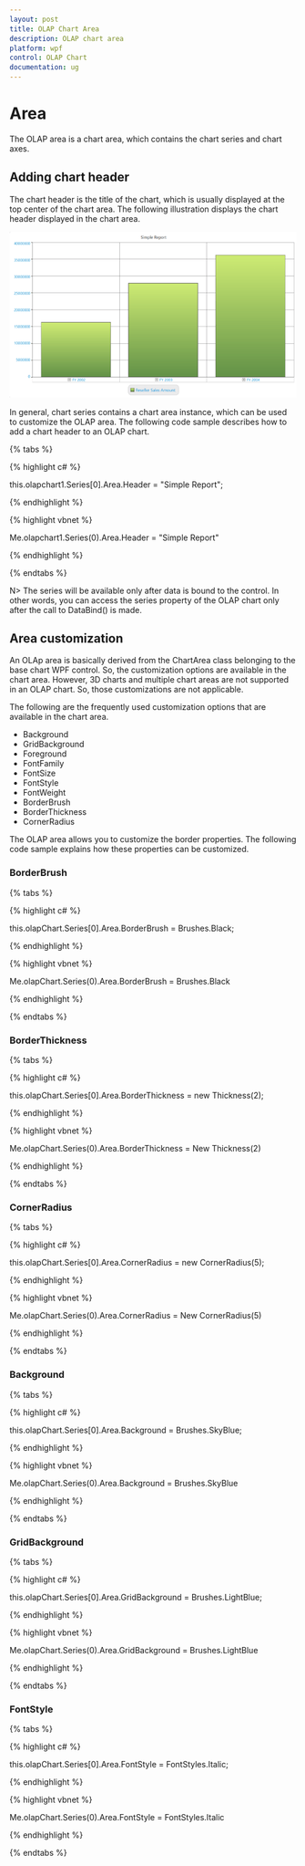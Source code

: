 ```yaml
---
layout: post
title: OLAP Chart Area
description: OLAP chart area
platform: wpf
control: OLAP Chart
documentation: ug
---
```


# Area

The OLAP area is a chart area, which contains the chart series and chart axes.

## Adding chart header

The chart header is the title of the chart, which is usually displayed at the top center of the chart area. The following illustration displays the chart header displayed in the chart area.

![](Area_images/Area_img1.png)

In general, chart series contains a chart area instance, which can be used to customize the OLAP area. The following code sample describes how to add a chart header to an OLAP chart.

{% tabs %}

{% highlight c# %}

this.olapchart1.Series[0].Area.Header = "Simple Report";
	
{% endhighlight %}

{% highlight vbnet %}

Me.olapchart1.Series(0).Area.Header = "Simple Report"
	
{% endhighlight %}

{% endtabs %}
   
N> The series will be available only after data is bound to the control. In other words, you can access the series property of the OLAP chart only after the call to DataBind() is made.

## Area customization

An OLAp area is basically derived from the ChartArea class belonging to the base chart WPF control. So, the customization options are available in the chart area. However, 3D charts and multiple chart areas are not supported in an OLAP chart. So, those customizations are not applicable.

The following are the frequently used customization options that are available in the chart area.

* Background
* GridBackground
* Foreground
* FontFamily
* FontSize
* FontStyle
* FontWeight
* BorderBrush
* BorderThickness
* CornerRadius

The OLAP area allows you to customize the border properties. The following code sample explains how these properties can be customized.

### BorderBrush

{% tabs %}

{% highlight c# %}
 
this.olapChart.Series[0].Area.BorderBrush = Brushes.Black;

{% endhighlight %}

{% highlight vbnet %}
 
Me.olapChart.Series(0).Area.BorderBrush = Brushes.Black

{% endhighlight %}

{% endtabs %}

### BorderThickness

{% tabs %}

{% highlight c# %}
 
this.olapChart.Series[0].Area.BorderThickness = new Thickness(2);

{% endhighlight %}

{% highlight vbnet %}
 
Me.olapChart.Series(0).Area.BorderThickness = New Thickness(2)

{% endhighlight %}

{% endtabs %}

### CornerRadius

{% tabs %}

{% highlight c# %}
 
this.olapChart.Series[0].Area.CornerRadius = new CornerRadius(5);

{% endhighlight %}

{% highlight vbnet %}
  
Me.olapChart.Series(0).Area.CornerRadius = New CornerRadius(5)

{% endhighlight %}

{% endtabs %}

### Background

{% tabs %}

{% highlight c# %}

this.olapChart.Series[0].Area.Background = Brushes.SkyBlue;

{% endhighlight %}

{% highlight vbnet %}
  
Me.olapChart.Series(0).Area.Background = Brushes.SkyBlue

{% endhighlight %}

{% endtabs %}

### GridBackground

{% tabs %}

{% highlight c# %}
 
this.olapChart.Series[0].Area.GridBackground = Brushes.LightBlue;

{% endhighlight %}

{% highlight vbnet %}
  
Me.olapChart.Series(0).Area.GridBackground = Brushes.LightBlue

{% endhighlight %}

{% endtabs %}

### FontStyle

{% tabs %}

{% highlight c# %}
 
this.olapChart.Series[0].Area.FontStyle = FontStyles.Italic;

{% endhighlight %}

{% highlight vbnet %}
  
Me.olapChart.Series(0).Area.FontStyle = FontStyles.Italic

{% endhighlight %}
 
{% endtabs %}
